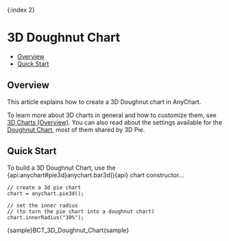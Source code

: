 {:index 2}
# 3D Doughnut Chart

* [Overview](#overview)
* [Quick Start](#quick_start)

## Overview

This article explains how to create a 3D Doughnut chart in AnyChart.

To learn more about 3D charts in general and how to customize them, see [3D Charts (Overview)](Overview). You can also read about the settings available for the [Doughnut Chart](../Doughnut_Chart), most of them shared by 3D Pie.

## Quick Start

To build a 3D Doughnut Chart, use the {api:anychart#pie3d}anychart.bar3d(){api} chart constructor...

```
// create a 3d pie chart
chart = anychart.pie3d();

// set the inner radius
// (to turn the pie chart into a doughnut chart)
chart.innerRadius("30%");
```

{sample}BCT\_3D\_Doughnut\_Chart{sample}